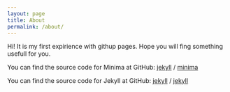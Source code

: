 ```yaml
---
layout: page
title: About
permalink: /about/
---
```


Hi! It is my first expirience with githup pages. Hope you will fing something usefull for you.

You can find the source code for Minima at GitHub:
[jekyll][jekyll-organization] /
[minima](https://github.com/jekyll/minima)

You can find the source code for Jekyll at GitHub:
[jekyll][jekyll-organization] /
[jekyll](https://github.com/jekyll/jekyll)


[jekyll-organization]: https://github.com/jekyll

